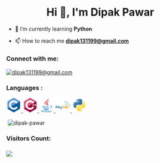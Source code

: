 <h1 align="center">Hi 👋, I'm Dipak Pawar</h1>


- 🌱 I’m currently learning **Python**

- 📫 How to reach me **dipak131199@gmail.com**

<h3 align="left">Connect with me:</h3>
<p align="left">
<a href="https://www.hackerearth.com/dipak131199@gmail.com" target="blank"><img align="center" src="https://raw.githubusercontent.com/rahuldkjain/github-profile-readme-generator/neutral-icons/src/images/icons/Social/hackerearth.svg" alt="dipak131199@gmail.com" height="30" width="40" /></a>
</p>

<h3 align="left">Languages :</h3>
<p align="left"> <a href="https://www.cprogramming.com/" target="_blank"> <img src="https://raw.githubusercontent.com/devicons/devicon/master/icons/c/c-original.svg" alt="c" width="40" height="40"/> </a> <a href="https://www.w3schools.com/cpp/" target="_blank"> <img src="https://raw.githubusercontent.com/devicons/devicon/master/icons/cplusplus/cplusplus-original.svg" alt="cplusplus" width="40" height="40"/> </a> <a href="https://www.java.com" target="_blank"> <img src="https://raw.githubusercontent.com/devicons/devicon/master/icons/java/java-original.svg" alt="java" width="40" height="40"/> </a> <a href="https://www.mysql.com/" target="_blank"> <img src="https://raw.githubusercontent.com/devicons/devicon/master/icons/mysql/mysql-original-wordmark.svg" alt="mysql" width="40" height="40"/> </a> <a href="https://www.python.org" target="_blank"> <img src="https://raw.githubusercontent.com/devicons/devicon/master/icons/python/python-original.svg" alt="python" width="40" height="40"/> </a> </p>
<!---
<p><img align="left" src="https://github-readme-stats.vercel.app/api/top-langs?username=dipak-pawar131199&show_icons=true&locale=en&layout=compact" alt="dipak-pawar" /></p>--->

<p>&nbsp;<img align="center" src="https://github-readme-stats.vercel.app/api?username=dipak-pawar131199&show_icons=true&locale=en" alt="dipak-pawar" /></p>
<H3 align="left"> Visitors Count:<H3>
<p>
<img src="https://profile-counter.glitch.me/{dipak-pawar131199}/count.svg"/>
</p>
